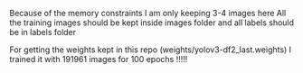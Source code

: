 Because of the memory constraints I am only keeping 3-4 images here
All the training images should be kept inside images folder
and all labels should be in labels folder


For getting the weights kept in this repo (weights/yolov3-df2_last.weights) 
I trained it with 191961 images for 100 epochs !!!!!

